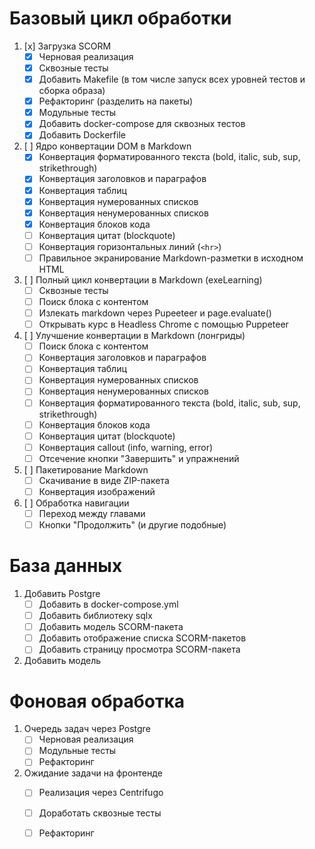 # Базовый цикл обработки

1. [x] Загрузка SCORM
    - [x] Черновая реализация
    - [x] Сквозные тесты
    - [x] Добавить Makefile (в том числе запуск всех уровней тестов и сборка образа)
    - [x] Рефакторинг (разделить на пакеты)
    - [x] Модульные тесты
    - [x] Добавить docker-compose для сквозных тестов
    - [x] Добавить Dockerfile
2. [ ] Ядро конвертации DOM в Markdown
    - [x] Конвертация форматированного текста (bold, italic, sub, sup, strikethrough)
    - [x] Конвертация заголовков и параграфов
    - [x] Конвертация таблиц
    - [x] Конвертация нумерованных списков
    - [x] Конвертация ненумерованных списков
    - [x] Конвертация блоков кода
    - [ ] Конвертация цитат (blockquote)
    - [ ] Конвертация горизонтальных линий (`<hr>`)
    - [ ] Правильное экранирование Markdown-разметки в исходном HTML
3. [ ] Полный цикл конвертации в Markdown (exeLearning)
    - [ ] Сквозные тесты
    - [ ] Поиск блока с контентом
    - [ ] Излекать markdown через Pupeeteer и page.evaluate()
    - [ ] Открывать курс в Headless Chrome с помощью Puppeteer
4. [ ] Улучшение конвертации в Markdown (лонгриды)
    - [ ] Поиск блока с контентом
    - [ ] Конвертация заголовков и параграфов
    - [ ] Конвертация таблиц
    - [ ] Конвертация нумерованных списков
    - [ ] Конвертация ненумерованных списков
    - [ ] Конвертация форматированного текста (bold, italic, sub, sup, strikethrough)
    - [ ] Конвертация блоков кода
    - [ ] Конвертация цитат (blockquote)
    - [ ] Конвертация callout (info, warning, error)
    - [ ] Отсечение кнопки "Завершить" и упражнений
5. [ ] Пакетирование Markdown
    - [ ] Скачивание в виде ZIP-пакета
    - [ ] Конвертация изображений
6. [ ] Обработка навигации
    - [ ] Переход между главами
    - [ ] Кнопки "Продолжить" (и другие подобные)

# База данных

1. Добавить Postgre
    - [ ] Добавить в docker-compose.yml
    - [ ] Добавить библиотеку sqlx
    - [ ] Добавить модель SCORM-пакета
    - [ ] Добавить отображение списка SCORM-пакетов
    - [ ] Добавить страницу просмотра SCORM-пакета
2. Добавить модель

# Фоновая обработка

1. Очередь задач через Postgre
     - [ ] Черновая реализация
     - [ ] Модульные тесты
     - [ ] Рефакторинг
2. Ожидание задачи на фронтенде
     - [ ] Реализация через Centrifugo
     - [ ] Доработать сквозные тесты
     - [ ] Рефакторинг

